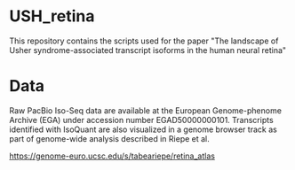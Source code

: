 # USH_retina

This repository contains the scripts used for the paper "The landscape of Usher syndrome-associated transcript isoforms in the human neural retina"


# Data

Raw PacBio Iso-Seq data are available at the European Genome-phenome Archive (EGA) under accession number EGAD50000000101. 
Transcripts identified with IsoQuant are also visualized in a genome browser track as part of genome-wide analysis described in Riepe et al. 

https://genome-euro.ucsc.edu/s/tabeariepe/retina_atlas
